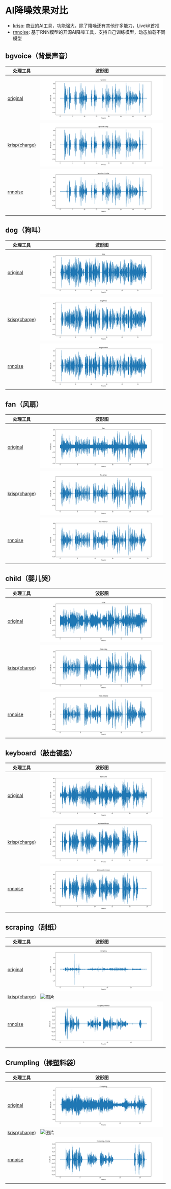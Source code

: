 # AI降噪效果对比
- [krisp](https://krisp.ai/): 商业的AI工具，功能强大，除了降噪还有其他许多能力，Livekit首推
- [rnnoise](https://github.com/xiph/rnnoise): 基于RNN模型的开源AI降噪工具，支持自己训练模型，动态加载不同模型

## bgvoice（背景声音）
| **处理工具** | **波形图** |
|----------|----------|
| [original](original/bgvoice.mp3) | ![图片](original/bgvoice.png) |
|[krisp(charge)](krisp/bgvoice-krisp.mp3) | ![图片](krisp/bgvoice-krisp.png) |
| [rnnoise](rnnoise/bgvoice-rnnoise.wav) | ![图片](rnnoise/bgvoice-rnnoise.png) |

## dog（狗叫）
| **处理工具** | **波形图** |
|----------|----------|
| [original](original/dog.mp3) | ![图片](original/dog.png) |
|[krisp(charge)](krisp/dog-krisp.mp3) | ![图片](krisp/dog-krisp.png) |
| [rnnoise](rnnoise/dog-rnnoise.wav) | ![图片](rnnoise/dog-rnnoise.png) |

## fan（风扇）
| **处理工具** | **波形图** |
|----------|----------|
| [original](original/fan.mp3) | ![图片](original/fan.png) |
|[krisp(charge)](krisp/fan-krisp.mp3) | ![图片](krisp/fan-krisp.png) |
| [rnnoise](rnnoise/fan-rnnoise.wav) | ![图片](rnnoise/fan-rnnoise.png) |

## child（婴儿哭）
| **处理工具** | **波形图** |
|----------|----------|
| [original](original/child.mp3) | ![图片](original/child.png) |
|[krisp(charge)](krisp/child-krisp.mp3) | ![图片](krisp/child-krisp.png) |
| [rnnoise](rnnoise/child-rnnoise.wav) | ![图片](rnnoise/child-rnnoise.png) |

## keyboard（敲击键盘）
| **处理工具** | **波形图** |
|----------|----------|
| [original](original/keyboard.mp3) | ![图片](original/keyboard.png) |
|[krisp(charge)](krisp/keyboard-krisp.mp3) | ![图片](krisp/keyboard-krisp.png) |
| [rnnoise](rnnoise/keyboard-rnnoise.wav) | ![图片](rnnoise/keyboard-rnnoise.png) |

## scraping（刮纸）
| **处理工具** | **波形图** |
|----------|----------|
| [original](original/scraping.mp3) | ![图片](original/scraping.png) |
|[krisp(charge)](krisp/scraping-krisp.mp3) | ![图片](krisp/scraping-krisp.png) |
| [rnnoise](rnnoise/scraping-rnnoise.wav) | ![图片](rnnoise/scraping-rnnoise.png) |

## Crumpling（揉塑料袋）
| **处理工具** | **波形图** |
|----------|----------|
| [original](original/Crumpling.mp3) | ![图片](original/Crumpling.png) |
|[krisp(charge)](krisp/Crumpling-krisp.mp3) | ![图片](krisp/Crumpling-krisp.png) |
| [rnnoise](rnnoise/Crumpling-rnnoise.wav) | ![图片](rnnoise/Crumpling-rnnoise.png) |